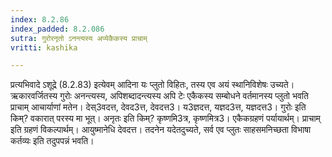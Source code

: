 ```yaml
---
index: 8.2.86
index_padded: 8.2.086
sutra: गुरोरनृतो ऽनन्त्यस्य अप्येकैकस्य प्राचाम्
vritti: kashika

---
```

प्रत्यभिवादे ऽशूद्रे (8.2.83) इत्येवम् आदिना यः प्लुतो विहितः, तस्य एव अयं स्थानिविशेषः उच्यते। ऋकारवर्जितस्य गुरोः अनन्त्यस्य, अपिशब्दादन्त्यस्य अपि टेः एकैकस्य सम्बोधने वर्तमानस्य प्लुतो भवति प्राचाम् आचार्याणां मतेन। देस्3वदत्त, देवद3त्त, देवदत्त3। य3ज्ञदत्त, यज्ञद3त्त, यज्ञदत्त3। गुरोः इति किम्? वकारात् परस्य मा भूत्। अनृतः इति किम्? कृष्णमि3त्र, कृष्णमित्र3। एकैकग्रहणं पर्यायार्थम्। प्राचाम् इति ग्रहणं विकल्पार्थम्। आयुष्मानेधि देवदत्त। तदनेन यदेतदुच्यते, सर्व एव प्लुतः साहसमनिच्छता विभाषा कर्तव्यः इति तदुपपन्नं भवति।